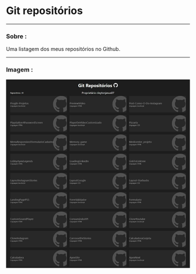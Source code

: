 <h1>Git repositórios</h1>
<hr/>
<h3>Sobre :</h3>
<p>Uma listagem dos meus repositórios no Github.</p>
<hr/>

<h3>Imagem :</h3>

![](assets/tela.jpeg)


